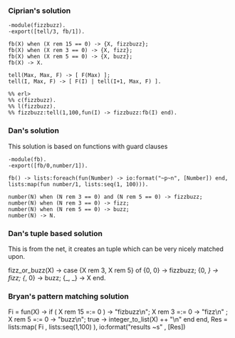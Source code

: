 ### Ciprian's solution 

```
-module(fizzbuzz).
-export([tell/3, fb/1]).
	
fb(X) when (X rem 15 == 0) -> {X, fizzbuzz};
fb(X) when (X rem 3 == 0) -> {X, fizz};
fb(X) when (X rem 5 == 0) -> {X, buzz};
fb(X) -> X.

tell(Max, Max, F) -> [ F(Max) ];
tell(I, Max, F) -> [ F(I) | tell(I+1, Max, F) ].

%% erl>
%% c(fizzbuzz).
%% l(fizzbuzz).
%% fizzbuzz:tell(1,100,fun(I) -> fizzbuzz:fb(I) end).
```


### Dan's solution

This solution is based on functions with guard clauses

```
-module(fb).
-export([fb/0,number/1]).

fb() -> lists:foreach(fun(Number) -> io:format("~p~n", [Number]) end, lists:map(fun number/1, lists:seq(1, 100))).

number(N) when (N rem 3 == 0) and (N rem 5 == 0) -> fizzbuzz;
number(N) when (N rem 3 == 0) -> fizz;
number(N) when (N rem 5 == 0) -> buzz;
number(N) -> N.
```


### Dan's tuple based solution

This is from the net, it creates an tuple which can be very nicely matched upon.

fizz_or_buzz(X) ->
  case {X rem 3, X rem 5} of
    {0, 0} -> fizzbuzz;
    {0, _} -> fizz;
    {_, 0} -> buzz;
    {_, _} -> X
  end.
  
### Bryan's pattern matching solution 

Fi = fun(X) -> if ( X rem 15 =:= 0 ) -> "fizbuzz\n";
                X rem 3 =:= 0 -> "fizz\n" ;
                X rem 5 =:= 0 -> "buzz\n";
                true -> integer_to_list(X) ++ "\n"
                end
            end,
        Res = lists:map( Fi , lists:seq(1,100) ),
        io:format("results ~s" , [Res])

